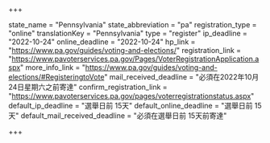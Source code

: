 +++

state_name = "Pennsylvania"
state_abbreviation = "pa"
registration_type = "online"
translationKey = "Pennsylvania"
type = "register"
ip_deadline = "2022-10-24"
online_deadline = "2022-10-24"
hp_link = "https://www.pa.gov/guides/voting-and-elections/"
registration_link = "https://www.pavoterservices.pa.gov/Pages/VoterRegistrationApplication.aspx"
more_info_link = "https://www.pa.gov/guides/voting-and-elections/#RegisteringtoVote"
mail_received_deadline = "必須在2022年10月24日星期六之前寄達"
confirm_registration_link = "https://www.pavoterservices.pa.gov/pages/voterregistrationstatus.aspx"
default_ip_deadline = "選舉日前 15天"
default_online_deadline = "選舉日前 15天"
default_mail_received_deadline = "必須在選舉日前 15天前寄達"

+++